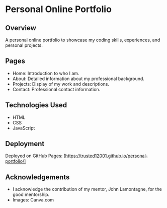# Personal Online Portfolio

## Overview
A personal online portfolio to showcase my coding skills, experiences, and personal projects.

## Pages
- Home: Introduction to who I am.
- About: Detailed information about my professional background.
- Projects: Display of my work and descriptions.
- Contact: Professional contact information.

## Technologies Used
- HTML
- CSS
- JavaScript

## Deployment
Deployed on GitHub Pages: [https://trusted12001.github.io/personal-portfolio/]

## Acknowledgements
- I acknowledge the contribution of my mentor, John Lamontagne, for the good mentorship. 
- Images: Canva.com
